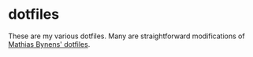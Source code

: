 # dotfiles

These are my various dotfiles.  Many are straightforward modifications of [Mathias Bynens' dotfiles](https://github.com/mathiasbynens/dotfiles).


